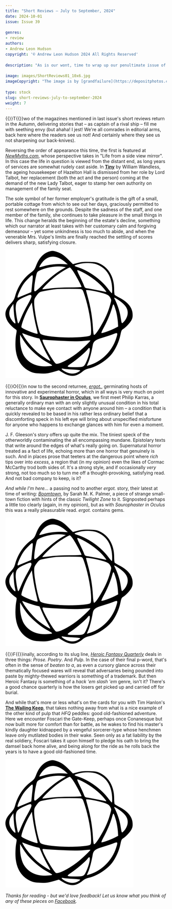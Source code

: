```yaml
---
title: "Short Reviews – July to September, 2024"
date: 2024-10-01
issue: Issue 39

genres:
- review
authors:
- Andrew Leon Hudson
copyright: '© Andrew Leon Hudson 2024 All Rights Reserved'

description: "As is our wont, time to wrap up our penultimate issue of the year with several recommendations for stories appearing in other venues around the web. Much like Mythaxis, the focus is on smaller magazines where the work can be read for free at the click of a link – so what are you waiting for? Click here, then go click somewhere else! A handful of very different rewards await…"

image: images/ShortReviews01_10x6.jpg
imageCopyright: "The image is by [grandfailure](https://depositphotos.com/368748152/stock-photo-man-standing-mysterious-library-digital.html) via DepositPhotos.com."

type: stock
slug: short-reviews-july-to-september-2024
weight: 7
---
```


{{<glyph>}}T{{</glyph>}}wo of the magazines mentioned in last issue's short reviews return in the Autumn, delivering stories that – as captain of a rival ship – fill me with seething envy (but ahaha! I jest! We're all comrades in editorial arms, back here where the readers see us not! And certainly where they see us not sharpening our back-knives).

Reversing the order of appearance this time, the first is featured at *[NewMyths.com](https://sites.google.com/newmyths.com/newmyths-com-home/home-page)*, whose perspective takes in "Life from a side view mirror". In this case the life in question is viewed from the distant end, as long years of services are somewhat rudely cast aside. In **[Tiny](https://sites.google.com/newmyths.com/newmyths-com-issue-68/issue-68-stories/tiny?authuser=2)** by William Wandless, the ageing housekeeper of Hazelton Hall is dismissed from her role by Lord Talbot, her replacement (both the act and the person) coming at the demand of the new Lady Talbot, eager to stamp her own authority on management of the family seat.

The sole symbol of her former employer's gratitude is the gift of a small, portable cottage from which to see out her days, graciously permitted to rest somewhere on the grounds. Despite the sadness of the staff, and one member of the family, she continues to take pleasure in the small things in life. This change heralds the beginning of the estate's decline, something which our narrator at least takes with her customary calm and forgiving demeanour – yet some unkindness is too much to abide, and when the venerable Mrs. Vulpe's limits are finally reached the settling of scores delivers sharp, satisfying closure.

![Orbit-sml ><](images/Orbit.svg)

{{<glyph>}}O{{</glyph>}}n now to the second returnee, *[ergot.](https://www.ergot.press/)*, germinating hosts of innovative and experimental horror, which in all ways is very much on point for this story. In **[Saurophaster in Oculus](https://www.ergot.press/authors/J_F_Gleeson/Saurophaster_in_Oculus)**, we first meet Philip Karras, a generally ordinary man with an only slightly unusual condition in his total reluctance to make eye contact with anyone around him – a condition that is quickly revealed to be based in his rather less ordinary belief that a discomforting speck in his left eye will bring about unspecified misfortune for anyone who happens to exchange glances with him for even a moment. 

J. F. Gleeson's story offers up quite the mix. The tiniest speck of the otherworldly contaminating the all encompassing mundane. Epistolary texts that write around the edges of what's really going on. Supernatural horror treated as a fact of life, echoing more than one horror that genuinely is such. And in places prose that teeters at the dangerous point where *rich* tips over into *excess*, a region that (in my opinion) even the likes of Cormac McCarthy trod both sides of. It's a strong style, and if occasionally *very* strong, not too much so to turn me off a thought-provoking, satisfying read. And not bad company to keep, is it?

*And while I'm here...* a passing nod to another *ergot.* story, their latest at time of writing: *[Boomtown](https://www.ergot.press/authors/Sarah_MK_Palmer/Boomtown)*, by Sarah M. K. Palmer, a piece of strange small-town fiction with hints of the classic *Twilight Zone* to it. Signposted perhaps a little too clearly (again, in my opinion), but as with *Saurophaster in Oculus* this was a really pleasurable read. *ergot.* contains gems.

![Orbit-sml ><](images/Orbit.svg)

{{<glyph>}}F{{</glyph>}}inally, according to its slug line, *[Heroic Fantasy Quarterly](https://www.heroicfantasyquarterly.com/)* deals in three things: *Prose. Poetry*. And *Pulp*. In the case of their final p-word, that's often in the sense of *beaten to a*, as even a cursory glance across their thematically focused wares will reveal that adversaries being pounded into paste by mighty-thewed warriors is something of a trademark. But then Heroic Fantasy is something of a *hack 'em slash 'em* genre, isn't it? There's a good chance quarterly is how the losers get picked up and carried off for burial.

And while that's more or less what's on the cards for you with Tim Hanlon's **[The Wailing Keep](https://www.heroicfantasyquarterly.com/?p=4255)**, that takes nothing away from what is a nice example of the other kind of pulp that *HFQ* peddles: good old-fashioned adventure. Here we encounter Foscari the Gate-Keep, perhaps once Conanesque but now built more for comfort than for battle, as he wakes to find his master's kindly daughter kidnapped by a vengeful sorcerer-type whose henchmen leave only mutilated bodies in their wake. Seen only as a fat liability by the real soldiery, Foscari takes it upon himself to pledge his oath to bring the damsel back home alive, and being along for the ride as he rolls back the years is to have a good old-fashioned time.

![Orbit-lrg](images/Orbit.svg)

*Thanks for reading - but we'd love feedback! Let us know what you think of any of these pieces on [Facebook](https://www.facebook.com/MythaxisMagazine/posts/).*

